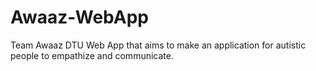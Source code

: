 # Awaaz-WebApp
Team Awaaz DTU Web App that aims to make an application for autistic people to empathize and communicate.
